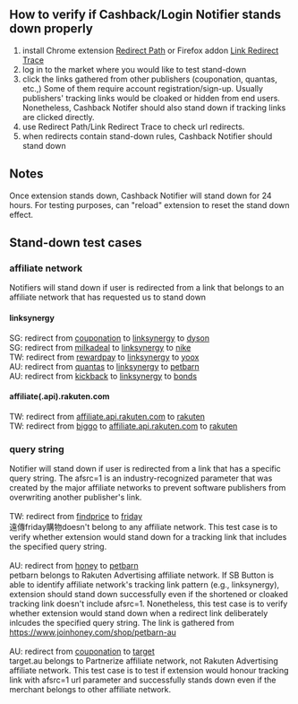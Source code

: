 ## How to verify if Cashback/Login Notifier stands down properly
1. install Chrome extension [Redirect Path](https://chrome.google.com/webstore/detail/redirect-path/aomidfkchockcldhbkggjokdkkebmdll?hl=en) or Firefox addon [Link Redirect Trace](https://addons.mozilla.org/en-US/firefox/addon/link-redirect-trace-addon/) 
2. log in to the market where you would like to test stand-down 
3. click the links gathered from other publishers (couponation, quantas, etc.,) Some of them require account registration/sign-up. Usually publishers' tracking links would be cloaked or hidden from end users. Nonetheless, Cashback Notifer should also stand down if tracking links are clicked directly.  
4. use Redirect Path/Link Redirect Trace to check url redirects. 
5. when redirects contain stand-down rules, Cashback Notifier should stand down

## Notes
Once extension stands down, Cashback Notifier will stand down for 24 hours. For testing purposes, can "reload" extension to reset the stand down effect.

## Stand-down test cases


### affiliate network
Notifiers will stand down if user is redirected from a link that belongs to an affiliate network that has requested us to stand down
#### linksynergy 
SG: redirect from [couponation](https://www.cuponation.com.sg/api/seo/redirect?cid=be18fa962bb4793b33a42c970afdca7b&url=dyson-coupon) to [linksynergy](https://click.linksynergy.com/deeplink?id=xGCTEDxXvh0&mid=47231&u1=A2ASUBID&murl=https%3A%2F%2Fwww.dyson.com.sg%2F?utm_content=cuponation) to [dyson](https://www.dyson.com.sg/)
<br>
SG: redirect from [milkadeal](https://www.milkadeal.sg/stores/shop/48) to [linksynergy](https://click.linksynergy.com/deeplink?id=KtlS/wRigh4&mid=41134&u1=MDDTSG15982&murl=https%3A%2F%2Fwww.nike.com%2Fsg%2Fen_gb%2F) to [nike](https://www.nike.com/sg/)
<br>
TW: redirect from [rewardpay](https://tk.rewardpay.com/?M=129078&U=39150&UT=1&AID=2&APID=1&AC=RP) to [linksynergy](https://click.linksynergy.com/deeplink?id=pITOEqOhvpQ&mid=40584&u1=220809176f4427441e9547&subid=1260439&murl=https%3A%2F%2Fwww.yoox.com%2Ftw%2Fwomen) to [yoox](https://www.yoox.com/tw)
<br>
AU: redirect from [quantas](https://shopping.qantas.com/shop?id=petbarn) to [linksynergy](https://click.linksynergy.com/fs-bin/click?id=/yGfdSU4Hew&offerid=502078.5&type=3&subid=0&u1=t625284142m) to [petbarn](https://www.petbarn.com.au/)
<br>
AU: redirect from [kickback](https://kickback.com.au/conversion/merchants/bonds/redirect/) to [linksynergy](https://click.linksynergy.com/deeplink?id=Yi8K9xa1WDE&mid=38921&murl=https%3A%2F%2Fwww.bonds.com.au%2F&u1=5893b28d-b447-4833-ad67-caea7942998b) to [bonds](https://www.bonds.com.au/)
<br>

#### affiliate(.api).rakuten.com
TW: redirect from [affiliate.api.rakuten.com](https://affiliate.api.rakuten.com.tw/redirect?nw=tw&site=afl&ar=1a0d8dccecb7dbb3e661d9ea76b24b5b3cc271130acbc8f83d8fecbdc9eefc6a9951df4322d2499b&pr=63b55d598d8c4861&ap=pr%3D63b55d598d8c4861&e=1&url=https%3A%2F%2Fwww.rakuten.com.tw%2Fshop%2Ffamily2%2Fproduct%2Fbncqwo57x%2F%3Fgid%3Da3748643a8bed24ab8750649a573e1dc%26scid%3Drafp-i001_%26) to [rakuten](https://www.rakuten.com.tw/)
<br>
TW: redirect from [biggo](https://biggo.com.tw/r/?i=tw_pmall_rakuten&id=biggo&purl=https%3A%2F%2Fwww.rakuten.com.tw&lb=index_storepage) to [affiliate.api.rakuten.com](https://affiliate.api.rakuten.com.tw/redirect?nw=tw&site=afl&ar=93cc11a5693c26fa8bc7c54f01b8f9e3b601e7027df43efb93000e3163fa586b1e4de7702a475dff&pr=420457e88ecc9146&ap=pr%3D420457e88ecc9146&e=1&url=https%3A%2F%2Fwww.rakuten.com.tw%3Fscid%3Drafp-b118%26utm_source%3Dbiggo%26utm_medium%3Drafp-b118%26utm_campaign%3Dnormal%26gid%3Dbiggo) to [rakuten](https://www.rakuten.com.tw/)


### query string
Notifier will stand down if user is redirected from a link that has a specific query string. The afsrc=1 is an industry-recognized parameter that was created by the major affiliate networks to prevent software publishers from overwriting another publisher's link.
<br>
<br>
TW: redirect from [findprice](https://www.findprice.com.tw/go/gybqjb4i/?s=0&t=1&afsrc=1) to [friday](https://shopping.friday.tw/)
<br>
遠傳friday購物doesn't belong to any affiliate network. This test case is to verify whether extension would stand down for a tracking link that includes the specified query string.
<br>
<br>
AU: redirect from [honey](https://o.honey.io/store/89864159313478712/offer_claim?afsrc=1&src=honey-web¶m0=8703342671131122374&af0=1662446734556&af8=StoreFrontPageV3) to [petbarn](https://www.petbarn.com.au/)
<br>
petbarn belongs to Rakuten Advertising affiliate network. If SB Button is able to identify affiliate network's tracking link pattern (e.g., linksynergy), extension should stand down successfully even if the shortened or cloaked tracking link doesn't include afsrc=1. Nonetheless, this test case is to verify whether extension would stand down when a redirect link deliberately inlcudes the specified query string. The link is gathered from https://www.joinhoney.com/shop/petbarn-au
<br>
<br>
AU: redirect from [couponation](https://www.cuponation.com.au/api/seo/redirect?cid=86cf42151e0a90832203bad4da33fd6d&url=target-coupons&afsrc=1) to [target](https://www.target.com.au/)
<br>
target.au belongs to Partnerize affiliate network, not Rakuten Advertising affiliate network. This test case is to test if extension would honour tracking link with afsrc=1 url parameter and successfully stands down even if the merchant belongs to other affiliate network.
